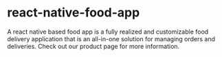 # react-native-food-app
A react native based food app is a fully realized and customizable food delivery application that is an all-in-one solution for managing orders and deliveries. Check out our product page for more information.

